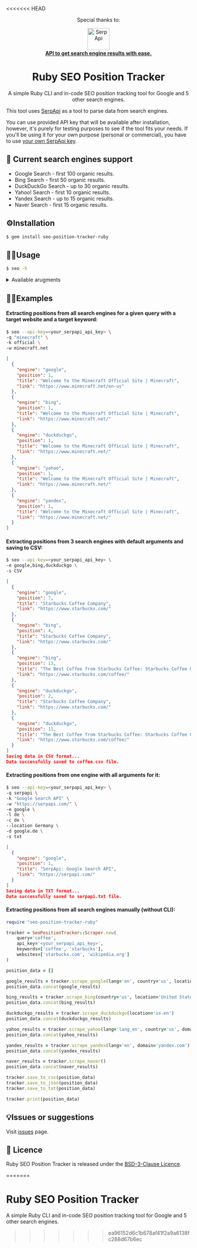 <<<<<<< HEAD
<div align="center">
<p>Special thanks to:</p>
<div>
   <img src="https://user-images.githubusercontent.com/81998012/231172985-81515e8b-bc41-46b4-83fa-d129d5f3e718.svg" width="60" alt="SerpApi">
</div>
<a href="https://serpapi.com">
  <b>API to get search engine results with ease.</b>
</a>
</div>

<h1 align="center">Ruby SEO Position Tracker</h1>

<p align="center">A simple Ruby CLI and in-code SEO position tracking tool for Google and 5 other search engines.</p>

This tool uses [SerpApi](https://serpapi.com/) as a tool to parse data from search engines. 

You can use provided API key that will be available after installation, however, it's purely for testing purposes to see if the tool fits your needs. If you'll be using it for your own purpose (personal or commercial), you have to use [your own SerpApi key](https://serpapi.com/manage-api-key).



## 🔎 Current search engines support

- Google Search - first 100 organic results.
- Bing Search - first 50 organic results.
- DuckDuckGo Search - up to 30 organic results.
- Yahoo! Search - first 10 organic results.
- Yandex Search - up to 15 organic results.
- Naver Search - first 15 organic results.


## ⚙️Installation

```bash
$ gem install seo-position-tracker-ruby
```


## 🤹‍♂️Usage

```bash
$ seo -h
```

<details>
<summary>
Available arugments
</summary>

```lang-none
Usage: seo [options]
    -q, --query QUERY                Search query. Default "coffee".
    -k, --target-keywords KEYWORDS   Target keywords to track. Default "coffee".
    -w, --target-websites WEBSITES   Target websites to track. Default "starbucks.com".
    -e, --search-engine ENGINES      Choosing a search engine to track: "google", "bing", "duckduckgo", "yahoo", "yandex", "naver". You can select multiple search engines by separating them with a comma: google,bing. All search engines are selected by default.
    -a, --api-key API_KEY            Your SerpApi API key: https://serpapi.com/manage-api-key. Default is a test API key to test CLI.
    -l, --language LANGUAGE          Language of the search. Supported only for "google", "yahoo" and "yandex" engines. Default is nil.
    -c, --country COUNTRY            Country of the search. Supported only for "google", "bing" and "yahoo" engines. Default is nil.
    -p, --location LOCATION          Location of the search. Supported only for "google", "bing", "duckduckgo" and "yandex" engines. Default is nil.
    -d, --domain DOMAIN              Search engine domain to use. Supported only for "google", "yahoo" and "yandex" engines. Default is nil.
    -s, --save-to SAVE               Saves the results in the current directory in the selected format (CSV, JSON, TXT). Default CSV.
```

</details>

## 🤹‍♂️Examples

#### Extracting positions from all search engines for a given query with a target website and a target keyword:

```bash
$ seo --api-key=<your_serpapi_api_key> \
-q "minecraft" \
-k official \
-w minecraft.net
```

```json
[
  {
    "engine": "google",
    "position": 1,
    "title": "Welcome to the Minecraft Official Site | Minecraft",
    "link": "https://www.minecraft.net/en-us"
  },
  {
    "engine": "bing",
    "position": 1,
    "title": "Welcome to the Minecraft Official Site | Minecraft",
    "link": "https://www.minecraft.net/"
  },
  {
    "engine": "duckduckgo",
    "position": 1,
    "title": "Welcome to the Minecraft Official Site | Minecraft",
    "link": "https://www.minecraft.net/"
  },
  {
    "engine": "yahoo",
    "position": 1,
    "title": "Welcome to the Minecraft Official Site | Minecraft",
    "link": "https://www.minecraft.net/"
  },
  {
    "engine": "yandex",
    "position": 1,
    "title": "Welcome to the Minecraft Official Site | Minecraft",
    "link": "https://www.minecraft.net/"
  }
]
```

#### Extracting positions from 3 search engines with default arguments and saving to CSV:

```bash
$ seo --api-key=<your_serpapi_api_key> \
-e google,bing,duckduckgo \
-s CSV
```

```json
[
  {
    "engine": "google",
    "position": 7,
    "title": "Starbucks Coffee Company",
    "link": "https://www.starbucks.com/"
  },
  {
    "engine": "bing",
    "position": 4,
    "title": "Starbucks Coffee Company",
    "link": "https://www.starbucks.com/"
  },
  {
    "engine": "bing",
    "position": 13,
    "title": "The Best Coffee from Starbucks Coffee: Starbucks Coffee Company",
    "link": "https://www.starbucks.com/coffee/"
  },
  {
    "engine": "duckduckgo",
    "position": 2,
    "title": "Starbucks Coffee Company",
    "link": "https://www.starbucks.com/"
  },
  {
    "engine": "duckduckgo",
    "position": 11,
    "title": "The Best Coffee from Starbucks Coffee: Starbucks Coffee Company",
    "link": "https://www.starbucks.com/coffee/"
  }
]
Saving data in CSV format...
Data successfully saved to coffee.csv file.
```

#### Extracting positions from one engine with all arguments for it:

```bash       
$ seo --api-key=<your_serpapi_api_key> \
-q serpapi \
-k "Google Search API" \
-w "https://serpapi.com/" \
-e google \
-l de \
-c de \
--location Germany \
-d google.de \
-s txt
```

```json
[
  {
    "engine": "google",
    "position": 1,
    "title": "SerpApi: Google Search API",
    "link": "https://serpapi.com/"
  }
]
Saving data in TXT format...
Data successfully saved to serpapi.txt file.
```

#### Extracting positions from all search engines manually (without CLI):

```ruby
require "seo-position-tracker-ruby"

tracker = SeoPositionTracker::Scraper.new(
    query='coffee', 
    api_key='<your_serpapi_api_key>', 
    keywords=['coffee', 'starbucks'], 
    websites=['starbucks.com', 'wikipedia.org']
)

position_data = []

google_results = tracker.scrape_google(lang='en', country='us', location='United States', domain='google.com')
position_data.concat(google_results)

bing_results = tracker.scrape_bing(country='us', location='United States')
position_data.concat(bing_results)

duckduckgo_results = tracker.scrape_duckduckgo(location='us-en')
position_data.concat(duckduckgo_results)

yahoo_results = tracker.scrape_yahoo(lang='lang_en', country='us', domain='uk')
position_data.concat(yahoo_results)

yandex_results = tracker.scrape_yandex(lang='en', domain='yandex.com')
position_data.concat(yandex_results)

naver_results = tracker.scrape_naver()
position_data.concat(naver_results)

tracker.save_to_csv(position_data)
tracker.save_to_json(position_data)
tracker.save_to_txt(position_data)

tracker.print(position_data)
```

## 💡Issues or suggestions

Visit [issues](https://github.com/chukhraiartur/seo-position-tracker-ruby/issues) page.

## 📜 Licence

Ruby SEO Position Tracker is released under the [BSD-3-Clause Licence](https://github.com/chukhraiartur/seo-position-tracker-ruby/blob/main/LICENSE).

=======
# Ruby SEO Position Tracker

A simple Ruby CLI and in-code SEO position tracking tool for Google and 5 other search engines.
>>>>>>> ea96152d6c1b678af41f2a9a6138fc288d67b6ec
